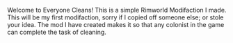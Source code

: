 Welcome to Everyone Cleans!
This is a simple Rimworld Modifaction I made.
This will be my first modifaction, sorry if I copied off someone else; or stole your idea.
The mod I have created makes it so that any colonist in the game can complete the task of cleaning.
